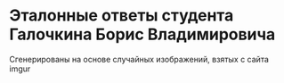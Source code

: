 # Эталонные ответы студента Галочкина Борис Владимировича

Сгенерированы на основе случайных изображений, взятых с сайта imgur
